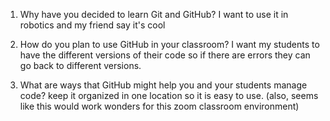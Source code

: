 1. Why have you decided to learn Git and GitHub?
        I want to use it in robotics and my friend say it's cool

2. How do you plan to use GitHub in your classroom?
        I want my students to have the different versions of their code so if there are errors they can go back to different versions.

3. What are ways that GitHub might help you and your students manage code?
        keep it organized in one location so it is easy to use.  (also, seems like this would work wonders for this zoom classroom environment)
